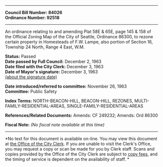 * * * * *  
  
**Council Bill Number: [](#h0)[](#h2)84026**   
**Ordinance Number: 92518**  
  
* * * * *  
  
An ordinance relating to and amending Plat 58E & 65E, page 145 & 158 of the Official Zoning Map of the City of Seattle, Ordinance 86300, to rezone certain property in Homesteads of F.W. Lampe, also portion of Section 16, Township 24 North, Range 4 East, W.M.  
  
**Status:** Passed   
**Date passed by Full Council:** December 2, 1963   
**Date filed with the City Clerk:** December 3, 1963   
**Date of Mayor's signature:** December 3, 1963   
[(about the signature date)](/~public/approvaldate.htm)   
  
  
**Date introduced/referred to committee:** November 26, 1963   
**Committee:** Public Safety   
  
**Index Terms:** NORTH-BEACON-HILL, BEACON-HILL, REZONES, MULTI-FAMILY-RESIDENTIAL-AREAS, SINGLE-FAMILY-RESIDENTIAL-AREAS  
  
**References/Related Documents:** Amends: CF 249232; Amends: Ord 86300  
  
**Fiscal Note:** *(No fiscal note available at this time)*  
  
* * * * *  
  
*No text for this document is available on-line. You may view this document at [the Office of the City Clerk](http://www.seattle.gov/leg/clerk/contactUs.htm). If you are unable to visit the Clerk's Office, you may request a copy or scan be made for you by Clerk staff. Scans and copies provided by the Office of the City Clerk are subject to [copy fees](http://clerk.seattle.gov/~public/clerkfees.htm), and the timing of service is dependent on the availability of staff. *  
  
  
